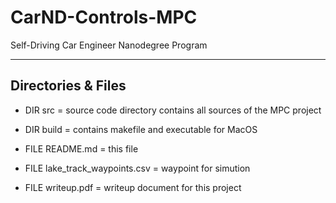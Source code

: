 # CarND-Controls-MPC
Self-Driving Car Engineer Nanodegree Program

---

## Directories & Files

* DIR src   = source code directory contains all sources of the MPC project 
* DIR build = contains makefile and executable for MacOS

* FILE README.md                = this file
* FILE lake_track_waypoints.csv = waypoint for simution
* FILE writeup.pdf              = writeup document for this project

  
